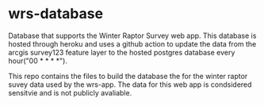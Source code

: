 # wrs-database
Database that supports the Winter Raptor Survey web app. This database is hosted through heroku and uses a github action to update the data from the arcgis survey123 feature layer to the hosted postgres database every hour("00 * * * *").

This repo contains the files to build the database the for the winter raptor suvey data used by the wrs-app. The data for this web app is condsidered sensitvie and is not publicly avaliable.
